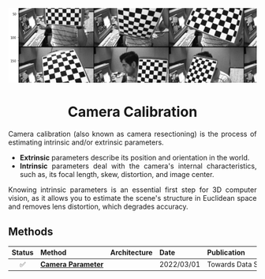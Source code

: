 <div align="center">
<img src="data/camera_calibration.png" width="1000">

Camera Calibration
=============================
</div>

<div align="justify">

Camera calibration (also known as camera resectioning) is the process of
estimating intrinsic and/or extrinsic parameters.

- **Extrinsic** parameters describe its position and orientation in the world.
- **Intrinsic** parameters deal with the camera's internal characteristics,
  such as, its focal length, skew, distortion, and image center.

Knowing intrinsic parameters is an essential first step for 3D computer
vision, as it allows you to estimate the scene's structure in Euclidean space
and removes lens distortion, which degrades accuracy.

## Methods

| Status | Method                                           | Architecture | Date       | Publication                    |
|:------:|--------------------------------------------------|--------------|------------|--------------------------------|
|   ✅    | [**Camera&nbsp;Parameter**](camera_parameter.md) |              | 2022/03/01 | Towards&nbsp;Data&nbsp;Science |

</div>
